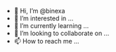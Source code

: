 - 👋 Hi, I’m @binexa
- 👀 I’m interested in ...
- 🌱 I’m currently learning ...
- 💞️ I’m looking to collaborate on ...
- 📫 How to reach me ...

<!---
binexa/binexa is a ✨ special ✨ repository because its `README.md` (this file) appears on your GitHub profile.
You can click the Preview link to take a look at your changes.
--->
